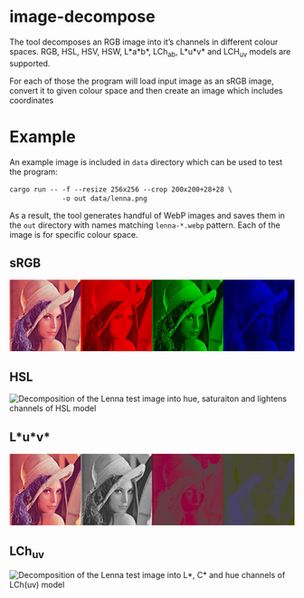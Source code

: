 # image-decompose

The tool decomposes an RGB image into it’s channels in different
colour spaces.  RGB, HSL, HSV, HSW, L\*a\*b\*, LCh<sub>ab</sub>,
L\*u\*v\* and LCH<sub>uv</sub> models are supported.

For each of those the program will load input image as an sRGB image,
convert it to given colour space and then create an image which
includes coordinates

# Example

An example image is included in `data` directory which can be used to
test the program:

    cargo run -- -f --resize 256x256 --crop 200x200+28+28 \
                 -o out data/lenna.png

As a result, the tool generates handful of WebP images and saves them
in the `out` directory with names matching `lenna-*.webp` pattern.
Each of the image is for specific colour space.

## sRGB

![Decomposition of the Lenna test image into red, green and blue channels](out/lenna-rgb.webp)

## HSL

![Decomposition of the Lenna test image into hue, saturaiton and
lightens channels of HSL model](out/lenna-hsl.webp)

## L\*u\*v\*

![Decomposition of the Lenna test image into L\*, u\* and v\* channels](out/lenna-luv.webp)

## LCh<sub>uv</sub>

![Decomposition of the Lenna test image into L\*, C\* and hue channels
of LCh(uv) model](out/lenna-lchuv.webp)

